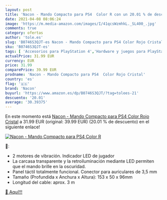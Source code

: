 ```yaml
---
layout: post
title: 'Nacon - Mando Compacto para PS4  Color R con un 20.01 % de descuento'
date: 2021-04-08 08:06:24
image: 'https://m.media-amazon.com/images/I/41qcsWzmhkL._SL400_.jpg'
comments: true
category: ofertas
author: 'tole.es'
slug: 'B0746S3QJT-es Nacon - Mando Compacto para PS4 Color Rojo Cristal'
sku: 'B0746S3QJT-es'
tags: [ 'Accesorios para PlayStation 4','Hardware y juegos para PlayStation 4','Mandos para PlayStation 4','Mandos y controles para PlayStation 4','Videojuegos','nacon','ps4', ]
actualPrice: 31.99 EUR
currency: EUR
price: 31.99
comparePrice: 39.99 EUR
prodname: 'Nacon - Mando Compacto para PS4  Color Rojo Cristal'
country: 'es'
flag: '🇪🇸'
brand: 'Nacon'
buyurl: 'https://www.amazon.es/dp/B0746S3QJT/?tag=tolees-21'
descuento: '20.01'
average: '30.39375'
---
```


En este momento está [Nacon - Mando Compacto para PS4  Color Rojo Cristal](https://www.amazon.es/dp/B0746S3QJT/?tag=tolees-21) a 31.99 EUR (original: 39.99 EUR) (20.01 %  de descuento) en el siguiente enlace!

[![Nacon - Mando Compacto para PS4  Color R](https://m.media-amazon.com/images/I/41qcsWzmhkL._SL400_.jpg)](https://www.amazon.es/dp/B0746S3QJT/?tag=tolees-21)

🔎:

- 2 motores de vibración. Indicador LED de jugador
- La carcasa transparente y la retroiluminación mediante LED permiten que el mando brille en la oscuridad.
- Panel táctil totalmente funcional. Conector para auriculares de 3,5 mm
- Tamaño (Profundida x Anchura x Altura): 153 x 50 x 96mm
- Longitud del cable: aprox. 3 m

[🛒 Aquí!!!](https://www.amazon.es/dp/B0746S3QJT/?tag=tolees-21)
